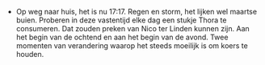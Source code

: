 - Op weg naar huis, het is nu 17:17. Regen en storm, het lijken wel maartse buien. Proberen in deze vastentijd elke dag een stukje Thora te consumeren. Dat zouden preken van Nico ter Linden kunnen zijn. Aan het begin van de ochtend en aan het begin van de avond. Twee momenten van verandering waarop het steeds moeilijk is om koers te houden.